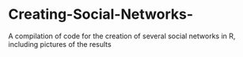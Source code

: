 # Creating-Social-Networks-
A compilation of code for the creation of several social networks in R, including pictures of the results

